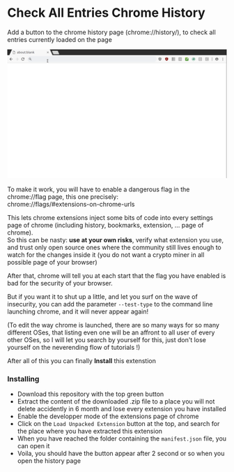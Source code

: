 # Check All Entries Chrome History

Add a button to the chrome history page (chrome://history/), to check all entries currently loaded on the page

![Showcase the button added in the chrome history page](https://github.com/antonin-lebrard/Check-All-Entries-Chrome-History/raw/master/showcase.gif)


To make it work, you will have to enable a dangerous flag in the chrome://flag page, this one precisely:<br>
chrome://flags/#extensions-on-chrome-urls

This lets chrome extensions inject some bits of code into every settings page of chrome (including history, bookmarks, extension, ... page of chrome).<br>
So this can be nasty: <b>use at your own risks</b>, verify what extension you use, and trust only open source ones where the community still lives enough to watch for the changes inside it (you do not want a crypto miner in all possible page of your browser)

After that, chrome will tell you at each start that the flag you have enabled is bad for the security of your browser.

But if you want it to shut up a little, and let you surf on the wave of insecurity, you can add the parameter `--test-type` to the command line launching chrome, and it will never appear again!

(To edit the way chrome is launched, there are so many ways for so many different OSes, that listing even one will be an affront to all user of every other OSes, so I will let you search by yourself for this, just don't lose yourself on the neverending flow of tutorials !)

After all of this you can finally <b>Install</b> this extenstion

### Installing

- Download this repository with the top green button
- Extract the content of the downloaded .zip file to a place you will not delete accidently in 6 month and lose every extension you have installed
- Enable the developper mode of the extensions page of chrome
- Click on the `Load Unpacked Extension` button at the top, and search for the place where you have extracted this extension
- When you have reached the folder containing the `manifest.json` file, you can open it
- Voila, you should have the button appear after 2 second or so when you open the history page
